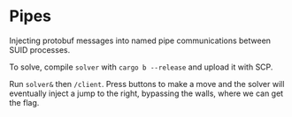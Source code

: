 # Pipes

Injecting protobuf messages into named pipe communications between SUID processes.

To solve, compile `solver` with `cargo b --release` and upload it with SCP.

Run `solver&` then `/client`. Press buttons to make a move and the solver will eventually inject a jump to the right, bypassing the walls, where we can get the flag.
